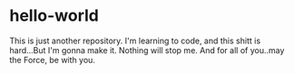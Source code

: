 # hello-world
This is just another repository.
I'm learning to code, and this shitt is hard...But I'm gonna make it.
Nothing will stop me. And for all of you..may the Force, be with you.
